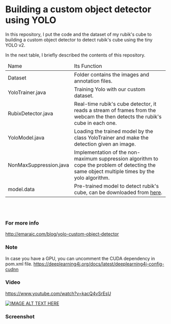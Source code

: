 # Building a custom object detector using YOLO

In this repository, I put the code and the dataset of my rubik's cube to building a custom object detector to detect rubik's cube using the tiny YOLO v2.
	
  In the next table, I briefly described the contents of this repository.

  <table class="table table-bordered table-striped" style="margin: 0 auto !important;float: none !important;width: auto;"> <thead> 									
	<tr> <td>Name</td> <td>Its Function</td> </tr> </thead>
	 <tbody> 
     	 <tr> <td>Dataset</td> <td>Folder contains the images and annotation files.</td> </tr> 
	 <tr> <td>YoloTrainer.java</td> <td>Training Yolo with our custom dataset.</td> </tr> 
	<tr> <td>RubixDetector.java</td> <td>Real-time rubik's cube detector, it reads a stream of frames from the webcam the then detects the rubik's cube in each one.</td> </tr> 
	<tr> <td>YoloModel.java</td> <td>Loading the trained model by the class YoloTrainer and make the detection given an image.</td> </tr> 
	<tr> <td>NonMaxSuppression.java</td> <td>Implementation of the non-maximum suppression algorithm to cope the problem of detecting the same object multiple times by the yolo algorithm.</td> </tr> 
		           	 <tr> <td>model.data</td> <td>Pre-trained model to detect rubik's cube, can be downloaded from <a tyle="color:#337ab7;"    target="_blank" href="https://drive.google.com/file/d/1IN0lyBT8maq-dhtG-dvIpLEdnAOcoAQu/view?usp=sharing">here</a>.</td> </tr> 

</tbody></table>

<br><br>

### For more info

http://emaraic.com/blog/yolo-custom-object-detector

### Note 

In case you have a GPU, you can uncomment the CUDA dependency in pom.xml file.
https://deeplearning4j.org/docs/latest/deeplearning4j-config-cudnn

### Video 

https://www.youtube.com/watch?v=kacQ4vSrEsU

[![IMAGE ALT TEXT HERE](https://img.youtube.com/vi/kacQ4vSrEsU/3.jpg)](https://www.youtube.com/watch?v=kacQ4vSrEsU)
   
   
### Screenshot
<p align="center">
<img src="https://github.com/tahaemara/yolo-custom-object-detector/blob/master/assets/output.png?raw=true" alt="" data-canonical-src="https://github.com/tahaemara/yolo-custom-object-detector/blob/master/assets/output.png?raw=true" /></p>
   

